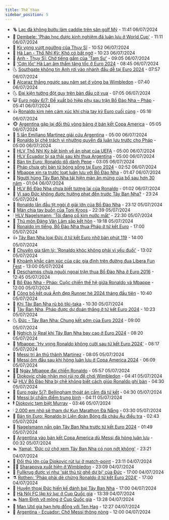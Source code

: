 ```yaml
---
title: Thể thao
sidebar_position: 5
---
```


<!-- vnexpress-the-thao:START -->
- 🪜 [Lạc đà không bướu làm caddie trên sân golf Mỹ](https://vnexpress.net/lac-da-khong-buou-lam-caddie-tren-san-golf-my-4766942.html) - 11:41 06/07/2024
- 🦩 [Dembele: &#39;Pháp học được kinh nghiệm đá luân lưu ở World Cup&#39;](https://vnexpress.net/dembele-phap-hoc-duoc-kinh-nghiem-da-luan-luu-o-world-cup-4766799.html) - 11:11 06/07/2024
- 🧰 [Kỳ vọng vượt ngưỡng của Thụy Sĩ](https://vnexpress.net/ky-vong-vuot-nguong-cua-thuy-si-4766938.html) - 10:52 06/07/2024
- 🤗 [Hà Lan - Thổ Nhĩ Kỳ: Khó có bất ngờ](https://vnexpress.net/ha-lan-tho-nhi-ky-kho-co-bat-ngo-4766921.html) - 10:23 06/07/2024
- 🥳 [Anh - Thụy Sĩ: Chờ tiếng gầm của &#39;Tam Sư&#39;](https://vnexpress.net/anh-thuy-si-cho-tieng-gam-cua-tam-su-4766905.html) - 09:05 06/07/2024
- 🦣 [&#39;Cơn lốc&#39; Hà Lan âm thầm tăng tốc ở Euro 2024](https://vnexpress.net/nhan-dinh-doi-tuyen-ha-lan-euro-2024-4766902.html) - 08:45 06/07/2024
- 🌜 [Southgate không tin Anh rơi vào nhánh đấu dễ tại Euro 2024](https://vnexpress.net/southgate-khong-tin-anh-roi-vao-nhanh-dau-de-tai-euro-2024-4766894.html) - 07:57 06/07/2024
- 🫶 [Alcaraz thắng ngược sau năm set ở vòng ba Wimbledon](https://vnexpress.net/alcaraz-thang-nguoc-sau-nam-set-o-vong-ba-wimbledon-4766892.html) - 07:40 06/07/2024
- 🌜 [Đại kiện tướng đột quỵ trên bàn đấu cờ vua](https://vnexpress.net/dai-kien-tuong-dot-quy-tren-ban-dau-co-vua-4766882.html) - 07:05 06/07/2024
- 😺 [Euro ngày 6/7: Đề xuất bỏ hiệp phụ sau trận Bồ Đào Nha – Pháp](https://vnexpress.net/euro-ngay-6-7-de-xuat-bo-hiep-phu-sau-tran-bo-dao-nha-phap-4766776.html) - 05:41 06/07/2024
- 👍 [Ronaldo kìm nén cảm xúc khi chia tay kỳ Euro cuối cùng](https://vnexpress.net/ronaldo-kim-nen-cam-xuc-khi-chia-tay-ky-euro-cuoi-cung-4766856.html) - 05:16 06/07/2024
- 🐵 [Argentina gặp lại đối thủ vòng bảng ở bán kết Copa America](https://vnexpress.net/argentina-gap-lai-doi-thu-vong-bang-o-ban-ket-copa-america-4766841.html) - 05:05 06/07/2024
- 💫 [5 lần Emiliano Martinez giải cứu Argentina](https://vnexpress.net/5-lan-emiliano-martinez-giai-cuu-argentina-4766650.html) - 05:00 06/07/2024
- 🦆 [Ronaldo bị chê trách vì nhường quyền đá luân lưu trước cho Pháp](https://vnexpress.net/ronaldo-bi-che-trach-vi-nhuong-quyen-da-luan-luu-truoc-cho-phap-4766760.html) - 05:00 06/07/2024
- 🙉 [HLV Thổ Nhĩ Kỳ bất bình về án phạt của UEFA](https://vnexpress.net/hlv-tho-nhi-ky-bat-binh-ve-an-phat-cua-uefa-4766845.html) - 05:00 06/07/2024
- 📝 [HLV Ecuador bị sa thải sau khi thua Argentina](https://vnexpress.net/hlv-ecuador-bi-sa-thai-sau-khi-thua-argentina-4766796.html) - 05:00 06/07/2024
- 💯 [Bản tin Euro: Ronaldo dỗ dành Pepe](https://vnexpress.net/ban-tin-euro-ronaldo-do-danh-pepe-4766805.html) - 03:05 06/07/2024
- 🌈 [Pháp chưa ghi bàn từ bóng sống tại Euro 2024](https://vnexpress.net/phap-chua-ghi-ban-tu-bong-song-tai-euro-2024-4766807.html) - 02:52 06/07/2024
- 🦩 [Mbappe xin ra trước loạt luân lưu với Bồ Đào Nha](https://vnexpress.net/mbappe-xin-ra-truoc-loat-luan-luu-voi-bo-dao-nha-4766793.html) - 01:47 06/07/2024
- 🐲 [Người hùng Tây Ban Nha tái hiện màn ăn mừng của bố sau hơn 30 năm](https://vnexpress.net/nguoi-hung-tay-ban-nha-tai-hien-man-an-mung-cua-bo-sau-hon-30-nam-4766484.html) - 01:04 06/07/2024
- 🌁 [HLV Bồ Đào Nha chưa biết tương lai của Ronaldo](https://vnexpress.net/hlv-bo-dao-nha-chua-biet-tuong-lai-cua-ronaldo-4766772.html) - 01:02 06/07/2024
- 💯 [Vì sao Đức không được hưởng phạt đền trước Tây Ban Nha?](https://vnexpress.net/vi-sao-duc-khong-duoc-huong-phat-den-truoc-tay-ban-nha-4766753.html) - 23:24 05/07/2024
- 🌝 [Ronaldo lần đầu tịt ngòi ở giải lớn của Bồ Đào Nha](https://vnexpress.net/ronaldo-lan-dau-tit-ngoi-o-giai-lon-cua-bo-dao-nha-4766746.html) - 23:12 05/07/2024
- 🤖 [Màn chia tay buồn của Toni Kroos](https://vnexpress.net/man-chia-tay-buon-cua-toni-kroos-4766739.html) - 22:39 05/07/2024
- 🕯 [HLV Nagelsmann: &#39;Tôi đang cố kìm nước mắt&#39;](https://vnexpress.net/hlv-nagelsmann-toi-dang-co-kim-nuoc-mat-4766740.html) - 22:30 05/07/2024
- 🧰 [Thủ môn Đặng Văn Lâm sắp kết hôn](https://vnexpress.net/thu-mon-dang-van-lam-sap-ket-hon-4766688.html) - 19:18 05/07/2024
- 🥳 [Ronaldo im tiếng, Bồ Đào Nha thua Pháp ở tứ kết Euro](https://vnexpress.net/truc-tiep-tran-bo-dao-nha-vs-phap-tu-ket-euro-2024-4766671-tong-thuat.html) - 17:00 05/07/2024
- 👍 [Tây Ban Nha loại Đức ở tứ kết Euro nhờ bàn phút 119](https://vnexpress.net/truc-tiep-tran-tay-ban-nha-vs-duc-o-tu-ket-euro-2024-4766667-tong-thuat.html) - 14:00 05/07/2024
- 💪 [Chuyên gia tâm lý: &#39;Ronaldo khóc không phải vì yếu đuối&#39;](https://vnexpress.net/chuyen-gia-tam-ly-ronaldo-khoc-khong-phai-vi-yeu-duoi-4766701.html) - 13:02 05/07/2024
- 👹 [Khoảnh khắc cảm xúc của các gia đình trên đường đua Libera Fun Fest](https://vnexpress.net/khoanh-khac-cam-xuc-cua-cac-gia-dinh-tren-duong-dua-libera-fun-fest-4766696.html) - 13:00 05/07/2024
- 🧰 [Deschamps chưa nguôi ngoai trận thua Bồ Đào Nha ở Euro 2016](https://vnexpress.net/deschamps-chua-nguoi-ngoai-tran-thua-bo-dao-nha-o-euro-2016-4766698.html) - 12:45 05/07/2024
- 🚀 [Bồ Đào Nha - Pháp: Cuộc chiến thế hệ giữa Ronaldo và Mbappe](https://vnexpress.net/bo-dao-nha-phap-cuoc-chien-the-he-giua-ronaldo-va-mbappe-4766618.html) - 12:00 05/07/2024
- 🎃 [Công bố kết quả Ảnh đẹp Runner hè 2024 tháng đầu tiên](https://vnexpress.net/cong-bo-ket-qua-anh-dep-runner-he-2024-thang-dau-tien-4766663.html) - 10:40 05/07/2024
- 🧰 [Khi Tây Ban Nha rũ bỏ tiki-taka](https://vnexpress.net/khi-tay-ban-nha-ru-bo-tiki-taka-4766526.html) - 10:30 05/07/2024
- 👀 [Tây Ban Nha, Pháp được dự đoán thắng ở tứ kết Euro 2024](https://vnexpress.net/tay-ban-nha-phap-duoc-du-doan-thang-o-tu-ket-euro-2024-4766665.html) - 10:23 05/07/2024
- 🌜 [Đức - Tây Ban Nha: Chung kết sớm của Euro 2024](https://vnexpress.net/duc-tay-ban-nha-chung-ket-som-cua-euro-2024-4766604.html) - 09:00 05/07/2024
- 🫶 [Nghịch lý Real khi Tây Ban Nha bay cao ở Euro 2024](https://vnexpress.net/nghich-ly-real-khi-tay-ban-nha-bay-cao-o-euro-2024-4766530.html) - 08:20 05/07/2024
- 🦄 [Mbappe: &#39;Hy vọng Ronaldo không cười sau tứ kết Euro 2024&#39;](https://vnexpress.net/mbappe-hy-vong-ronaldo-khong-cuoi-sau-tu-ket-euro-2024-4766571.html) - 08:17 05/07/2024
- 🥳 [Messi tri ân thủ thành Martinez](https://vnexpress.net/messi-tri-an-thu-thanh-martinez-4766519.html) - 08:05 05/07/2024
- 🐲 [Messi ôm đầu sau khi hỏng luân lưu ở Copa America 2024](https://vnexpress.net/messi-om-dau-sau-khi-hong-luan-luu-o-copa-america-2024-4766523.html) - 06:09 05/07/2024
- 🧑‍🏫 [Ngày Mbappe đại chiến Ronaldo](https://vnexpress.net/ngay-mbappe-dai-chien-ronaldo-4766512.html) - 05:57 05/07/2024
- 🤔 [Djokovic chấp nhận mọi rủi ro để chơi Wimbledon](https://vnexpress.net/djokovic-chap-nhan-moi-rui-ro-de-choi-wimbledon-4766476.html) - 04:41 05/07/2024
- 😺 [HLV Bồ Đào Nha bị chê không biết cách giúp Ronaldo ghi bàn](https://vnexpress.net/hlv-bo-dao-nha-bi-che-khong-biet-cach-giup-ronaldo-ghi-ban-4766350.html) - 04:30 05/07/2024
- 💪 [Euro ngày 5/7: Bellingham thoát án cấm đá tứ kết](https://vnexpress.net/cap-nhat-tin-tuc-moi-nhat-euro-2024-4766409.html) - 04:30 05/07/2024
- 💼 [Messi bị chấm điểm trung bình](https://vnexpress.net/messi-bi-cham-diem-trung-binh-4766457.html) - 04:11 05/07/2024
- 🕴 [Djokovic tạm biệt Murray](https://vnexpress.net/djokovic-tam-biet-murray-4766455.html) - 03:46 05/07/2024
- 🕯 [2.000 em nhỏ sẽ tham dự Kun Marathon Đà Nẵng](https://vnexpress.net/2-000-em-nho-se-tham-du-kun-marathon-da-nang-4765969.html) - 03:30 05/07/2024
- 📝 [Bản tin Euro: Ronaldo bị Liên đoàn Bóng đá châu Âu điều tra](https://vnexpress.net/ban-tin-euro-ronaldo-bi-lien-doan-bong-da-chau-au-dieu-tra-4766388.html) - 02:43 05/07/2024
- 🧐 [Nagelsmann nắn gân Tây Ban Nha trước tứ kết Euro 2024](https://vnexpress.net/nagelsmann-nan-gan-tay-ban-nha-truoc-tu-ket-euro-2024-4766353.html) - 01:49 05/07/2024
- 🙉 [Argentina vào bán kết Copa America dù Messi đá hỏng luân lưu](https://vnexpress.net/truc-tiep-tran-argentina-vs-ecuador-tu-ket-copa-america-4766333-tong-thuat.html) - 00:32 05/07/2024
- 🏊 [Yamal: &#39;Đức cứ chờ xem Tây Ban Nha có non nớt không&#39;](https://vnexpress.net/yamal-duc-cu-cho-xem-tay-ban-nha-co-non-not-khong-4766316.html) - 23:21 04/07/2024
- 🌊 [Đối thủ lớn của Djokovic rút lui ở match-point](https://vnexpress.net/doi-thu-lon-cua-djokovic-rut-lui-o-match-point-4766320.html) - 23:11 04/07/2024
- 👨‍🏫 [Sharapova xuất hiện ở Wimbledon](https://vnexpress.net/sharapova-xuat-hien-o-wimbledon-4766321.html) - 23:09 04/07/2024
- 🥷 [Fullkrug được ví như &#39;sát thủ từ ghế dự bị&#39; của Đức](https://vnexpress.net/fullkrug-duoc-vi-nhu-sat-thu-tu-ghe-du-bi-cua-duc-4766273.html) - 17:00 04/07/2024
- ⚗️ [Rothen: &#39;Pháp phải dè chừng Ronaldo ở tứ kết Euro 2024&#39;](https://vnexpress.net/rothen-phap-phai-de-chung-ronaldo-o-tu-ket-euro-2024-4766269.html) - 17:00 04/07/2024
- 🌮 [Huyền thoại Đức hiến kế đánh bại Tây Ban Nha](https://vnexpress.net/huyen-thoai-duc-hien-ke-danh-bai-tay-ban-nha-4766185.html) - 17:00 04/07/2024
- 🤩 [Hà Nội FC lập kỷ lục ở Cup Quốc gia](https://vnexpress.net/ha-noi-fc-lap-ky-luc-o-cup-quoc-gia-4766275.html) - 13:39 04/07/2024
- 🏊 [Nam Định vỡ mộng ở Cup Quốc gia](https://vnexpress.net/nam-dinh-vo-mong-o-cup-quoc-gia-4766279.html) - 13:28 04/07/2024
- 🐎 [Man Utd gia hạn hợp đồng với Ten Hag](https://vnexpress.net/man-utd-gia-han-hop-dong-voi-ten-hag-4766260.html) - 12:27 04/07/2024
- 💫 [Argentina - Ecuador: Chờ Messi thông nòng](https://vnexpress.net/argentina-ecuador-cho-messi-thong-nong-4766240.html) - 12:00 04/07/2024<!-- vnexpress-the-thao:END -->
